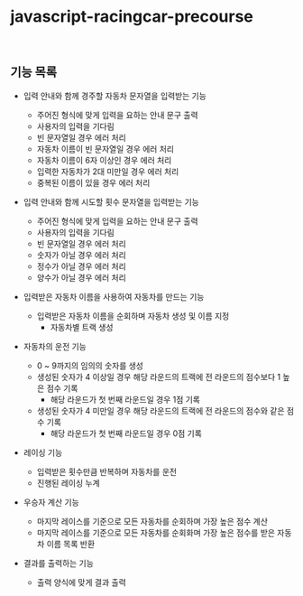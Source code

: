 # javascript-racingcar-precourse

<br />

## 기능 목록

- 입력 안내와 함께 경주할 자동차 문자열을 입력받는 기능
  - 주어진 형식에 맞게 입력을 요하는 안내 문구 출력
  - 사용자의 입력을 기다림
  - 빈 문자열일 경우 에러 처리
  - 자동차 이름이 빈 문자열일 경우 에러 처리
  - 자동차 이름이 6자 이상인 경우 에러 처리
  - 입력한 자동차가 2대 미만일 경우 에러 처리
  - 중복된 이름이 있을 경우 에러 처리

- 입력 안내와 함께 시도할 횟수 문자열을 입력받는 기능
  - 주어진 형식에 맞게 입력을 요하는 안내 문구 출력
  - 사용자의 입력을 기다림
  - 빈 문자열일 경우 에러 처리
  - 숫자가 아닐 경우 에러 처리
  - 정수가 아닐 경우 에러 처리
  - 양수가 아닐 경우 에러 처리

- 입력받은 자동차 이름을 사용하여 자동차를 만드는 기능
  - 입력받은 자동차 이름을 순회하며 자동차 생성 및 이름 지정
    - 자동차별 트랙 생성

- 자동차의 운전 기능
  - 0 ~ 9까지의 임의의 숫자를 생성
  - 생성된 숫자가 4 이상일 경우 해당 라운드의 트랙에 전 라운드의 점수보다 1 높은 점수 기록
    - 해당 라운드가 첫 번째 라운드일 경우 1점 기록
  - 생성된 숫자가 4 미만일 경우 해당 라운드의 트랙에 전 라운드의 점수와 같은 점수 기록
    - 해당 라운드가 첫 번째 라운드일 경우 0점 기록

- 레이싱 기능
  - 입력받은 횟수만큼 반복하며 자동차를 운전
  - 진행된 레이싱 누계

- 우승자 계산 기능
  - 마지막 레이스를 기준으로 모든 자동차를 순회하며 가장 높은 점수 계산
  - 마지막 레이스를 기준으로 모든 자동차를 순회화며 가장 높은 점수를 받은 자동차 이름 목록 반환

- 결과를 출력하는 기능
  - 출력 양식에 맞게 결과 출력
